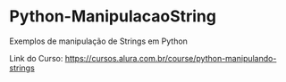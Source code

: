# Python-ManipulacaoString
Exemplos de manipulação de Strings em Python

Link do Curso: https://cursos.alura.com.br/course/python-manipulando-strings
